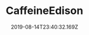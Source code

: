 ---
title: "CaffeineEdison"
date: "2019-08-14T23:40:32.169Z"
template: "post"
draft: false
slug: "/posts/CaffeineEdison"
category: "Computational Medicine"
tags: 
 - "Caffeine Concentration Simulation"
 - "Monte Carlo simulation"
description: "고분자의 브라운 동력학 시뮬레이션 Manual"
---